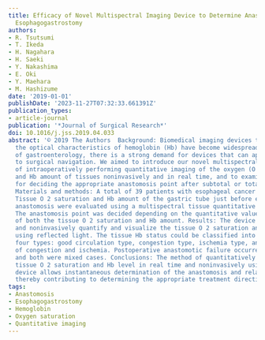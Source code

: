 ```yaml
---
title: Efficacy of Novel Multispectral Imaging Device to Determine Anastomosis for
  Esophagogastrostomy
authors:
- R. Tsutsumi
- T. Ikeda
- H. Nagahara
- H. Saeki
- Y. Nakashima
- E. Oki
- Y. Maehara
- M. Hashizume
date: '2019-01-01'
publishDate: '2023-11-27T07:32:33.661391Z'
publication_types:
- article-journal
publication: '*Journal of Surgical Research*'
doi: 10.1016/j.jss.2019.04.033
abstract: '© 2019 The Authors  Background: Biomedical imaging devices that utilize
  the optical characteristics of hemoglobin (Hb) have become widespread. In the field
  of gastroenterology, there is a strong demand for devices that can apply this technique
  to surgical navigation. We aimed to introduce our novel multispectral device capable
  of intraoperatively performing quantitative imaging of the oxygen (O 2 ) saturation
  and Hb amount of tissues noninvasively and in real time, and to examine its application
  for deciding the appropriate anastomosis point after subtotal or total esophagectomy.
  Materials and methods: A total of 39 patients with esophageal cancer were studied.
  Tissue O 2 saturation and Hb amount of the gastric tube just before esophagogastric
  anastomosis were evaluated using a multispectral tissue quantitative imaging device.
  The anastomosis point was decided depending on the quantitative values and patterns
  of both the tissue O 2 saturation and Hb amount. Results: The device can instantaneously
  and noninvasively quantify and visualize the tissue O 2 saturation and Hb amount
  using reflected light. The tissue Hb status could be classified into the following
  four types: good circulation type, congestion type, ischemia type, and mixed type
  of congestion and ischemia. Postoperative anastomotic failure occurred in 2 cases,
  and both were mixed cases. Conclusions: The method of quantitatively imaging the
  tissue O 2 saturation and Hb level in real time and noninvasively using a multispectral
  device allows instantaneous determination of the anastomosis and related organ conditions,
  thereby contributing to determining the appropriate treatment direction.'
tags:
- Anastomosis
- Esophagogastrostomy
- Hemoglobin
- Oxygen saturation
- Quantitative imaging
---
```

